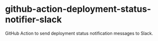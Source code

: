 # github-action-deployment-status-notifier-slack
GitHub Action to send deployment status notification messages to Slack.
